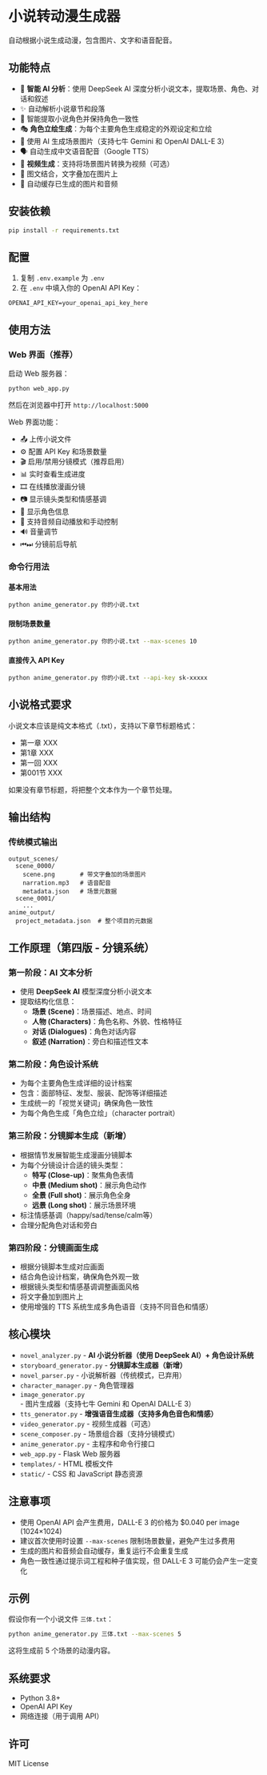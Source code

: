# 小说转动漫生成器

自动根据小说生成动漫，包含图片、文字和语音配音。

## 功能特点

- 🤖 **智能 AI 分析**：使用 DeepSeek AI 深度分析小说文本，提取场景、角色、对话和叙述
- ✨ 自动解析小说章节和段落
- 👥 智能提取小说角色并保持角色一致性
- 🎭 **角色立绘生成**：为每个主要角色生成稳定的外观设定和立绘
- 🎨 使用 AI 生成场景图片（支持七牛 Gemini 和 OpenAI DALL-E 3）
- 🗣️ 自动生成中文语音配音（Google TTS）
- 🎥 **视频生成**：支持将场景图片转换为视频（可选）
- 📝 图文结合，文字叠加在图片上
- 💾 自动缓存已生成的图片和音频

## 安装依赖

```bash
pip install -r requirements.txt
```

## 配置

1. 复制 `.env.example` 为 `.env`
2. 在 `.env` 中填入你的 OpenAI API Key：

```
OPENAI_API_KEY=your_openai_api_key_here
```

## 使用方法

### Web 界面（推荐）

启动 Web 服务器：

```bash
python web_app.py
```

然后在浏览器中打开 `http://localhost:5000`

Web 界面功能：
- 📤 上传小说文件
- ⚙️ 配置 API Key 和场景数量
- 🎬 启用/禁用分镜模式（推荐启用）
- 📊 实时查看生成进度
- 🎞️ 在线播放漫画分镜
- 📷 显示镜头类型和情感基调
- 👥 显示角色信息
- 🎵 支持音频自动播放和手动控制
- 🔊 音量调节
- ⏮⏭ 分镜前后导航

### 命令行用法

#### 基本用法

```bash
python anime_generator.py 你的小说.txt
```

#### 限制场景数量

```bash
python anime_generator.py 你的小说.txt --max-scenes 10
```

#### 直接传入 API Key

```bash
python anime_generator.py 你的小说.txt --api-key sk-xxxxx
```

## 小说格式要求

小说文本应该是纯文本格式（.txt），支持以下章节标题格式：

- 第一章 XXX
- 第1章 XXX
- 第一回 XXX
- 第001节 XXX

如果没有章节标题，将把整个文本作为一个章节处理。

## 输出结构

### 传统模式输出

```
output_scenes/
  scene_0000/
    scene.png       # 带文字叠加的场景图片
    narration.mp3   # 语音配音
    metadata.json   # 场景元数据
  scene_0001/
    ...
anime_output/
  project_metadata.json  # 整个项目的元数据
```


## 工作原理（第四版 - 分镜系统）

### 第一阶段：AI 文本分析
- 使用 **DeepSeek AI** 模型深度分析小说文本
- 提取结构化信息：
  - **场景 (Scene)**：场景描述、地点、时间
  - **人物 (Characters)**：角色名称、外貌、性格特征
  - **对话 (Dialogues)**：角色对话内容
  - **叙述 (Narration)**：旁白和描述性文本

### 第二阶段：角色设计系统
- 为每个主要角色生成详细的设计档案
- 包含：面部特征、发型、服装、配饰等详细描述
- 生成统一的「视觉关键词」确保角色一致性
- 为每个角色生成「角色立绘」（character portrait）

### 第三阶段：分镜脚本生成（新增）
- 根据情节发展智能生成漫画分镜脚本
- 为每个分镜设计合适的镜头类型：
  - **特写 (Close-up)**：聚焦角色表情
  - **中景 (Medium shot)**：展示角色动作
  - **全景 (Full shot)**：展示角色全身
  - **远景 (Long shot)**：展示场景环境
- 标注情感基调（happy/sad/tense/calm等）
- 合理分配角色对话和旁白

### 第四阶段：分镜画面生成
- 根据分镜脚本生成对应画面
- 结合角色设计档案，确保角色外观一致
- 根据镜头类型和情感基调调整画面风格
- 将文字叠加到图片上
- 使用增强的 TTS 系统生成多角色语音（支持不同音色和情感）

## 核心模块

- `novel_analyzer.py` - **AI 小说分析器（使用 DeepSeek AI）+ 角色设计系统**
- `storyboard_generator.py` - **分镜脚本生成器（新增）**
- `novel_parser.py` - 小说解析器（传统模式，已弃用）
- `character_manager.py` - 角色管理器
- `image_generator.py` - 图片生成器（支持七牛 Gemini 和 OpenAI DALL-E 3）
- `tts_generator.py` - **增强语音生成器（支持多角色音色和情感）**
- `video_generator.py` - 视频生成器（可选）
- `scene_composer.py` - 场景组合器（支持分镜模式）
- `anime_generator.py` - 主程序和命令行接口
- `web_app.py` - Flask Web 服务器
- `templates/` - HTML 模板文件
- `static/` - CSS 和 JavaScript 静态资源

## 注意事项

- 使用 OpenAI API 会产生费用，DALL-E 3 的价格为 $0.040 per image (1024×1024)
- 建议首次使用时设置 `--max-scenes` 限制场景数量，避免产生过多费用
- 生成的图片和音频会自动缓存，重复运行不会重复生成
- 角色一致性通过提示词工程和种子值实现，但 DALL-E 3 可能仍会产生一定变化

## 示例

假设你有一个小说文件 `三体.txt`：

```bash
python anime_generator.py 三体.txt --max-scenes 5
```

这将生成前 5 个场景的动漫内容。

## 系统要求

- Python 3.8+
- OpenAI API Key
- 网络连接（用于调用 API）

## 许可

MIT License
